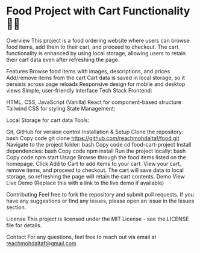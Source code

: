 # Food Project with Cart Functionality 🍔🍕
Overview
This project is a food ordering website where users can browse food items, add them to their cart, and proceed to checkout. The cart functionality is enhanced by using local storage, allowing users to retain their cart data even after refreshing the page.

Features
Browse food items with images, descriptions, and prices
Add/remove items from the cart
Cart data is saved in local storage, so it persists across page reloads
Responsive design for mobile and desktop views
Simple, user-friendly interface
Tech Stack
Frontend:

HTML, CSS, JavaScript (Vanilla)
React for component-based structure
Tailwind CSS for styling
State Management:

Local Storage for cart data
Tools:

Git, GitHub for version control
Installation & Setup
Clone the repository:
bash
Copy code
git clone https://github.com/reachmohdaltaf/food.git
Navigate to the project folder:
bash
Copy code
cd food-cart-project
Install dependencies:
bash
Copy code
npm install
Run the project locally:
bash
Copy code
npm start
Usage
Browse through the food items listed on the homepage.
Click Add to Cart to add items to your cart.
View your cart, remove items, and proceed to checkout.
The cart will save data to local storage, so refreshing the page will retain the cart contents.
Demo
View Live Demo (Replace this with a link to the live demo if available)

Contributing
Feel free to fork the repository and submit pull requests. If you have any suggestions or find any issues, please open an issue in the Issues section.

License
This project is licensed under the MIT License - see the LICENSE file for details.

Contact
For any questions, feel free to reach out via email at reachmohdaltaf@gmail.com
